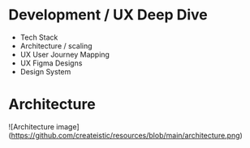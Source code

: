 # Development / UX Deep Dive

* Tech Stack
* Architecture / scaling
* UX User Journey Mapping
* UX Figma Designs
* Design System

# Architecture

![Architecture image]
(https://github.com/createistic/resources/blob/main/architecture.png)
